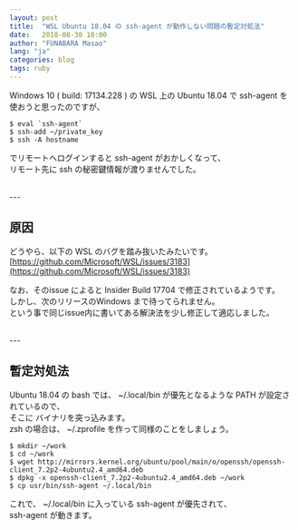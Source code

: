 ```yaml
---
layout: post
title:  "WSL Ubuntu 18.04 の ssh-agent が動作しない問題の暫定対処法"
date:   2018-08-30 10:00
author: "FUNABARA Masao"
lang: "ja"
categories: blog
tags: ruby
---
```


Windows 10 ( build: 17134.228 ) の WSL 上の Ubuntu 18.04 で ssh-agent を使おうと思ったのですが、

```
$ eval `ssh-agent`
$ ssh-add ~/private_key
$ ssh -A hostname
```

でリモートへログインすると ssh-agent がおかしくなって、  
リモート先に ssh の秘密鍵情報が渡りませんでした。

<br>
---

## 原因

どうやら、以下の WSL のバグを踏み抜いたみたいです。  
[https://github.com/Microsoft/WSL/issues/3183](https://github.com/Microsoft/WSL/issues/3183)

なお、そのissue によると Insider Build 17704 で修正されているようです。  
しかし、次のリリースのWindows まで待ってられません。  
という事で同じissue内に書いてある解決法を少し修正して適応しました。

<br>
---

## 暫定対処法

Ubuntu 18.04 の bash では、 ~/.local/bin が優先となるような PATH が設定されているので、  
そこに バイナリを突っ込みます。  
zsh の場合は、 ~/.zprofile を作って同様のことをしましょう。

```
$ mkdir ~/work
$ cd ~/work
$ wget http://mirrors.kernel.org/ubuntu/pool/main/o/openssh/openssh-client_7.2p2-4ubuntu2.4_amd64.deb
$ dpkg -x openssh-client_7.2p2-4ubuntu2.4_amd64.deb ~/work
$ cp usr/bin/ssh-agent ~/.local/bin
```

これで、 ~/.local/bin に入っている ssh-agent が優先されて、  
ssh-agent が動きます。

